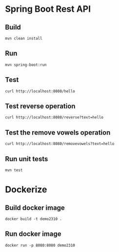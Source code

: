 # Spring Boot Rest API

## Build
```
mvn clean install
```

## Run
```
mvn spring-boot:run
```

## Test
```
curl http://localhost:8080/hello
```

## Test reverse operation
```
curl http://localhost:8080/reverse?text=hello
```

## Test the remove vowels operation
```
curl http://localhost:8080/removevowels?text=hello
```

## Run unit tests
```
mvn test
```

# Dockerize

## Build docker image
```
docker build -t demo2310 .
```

## Run docker image
```
docker run -p 8080:8080 demo2310
```

